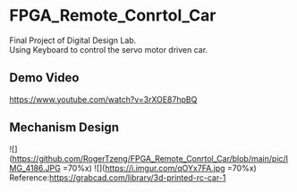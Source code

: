 # FPGA_Remote_Conrtol_Car
Final Project of Digital Design Lab.  
Using Keyboard to control the servo motor driven car.
## Demo Video
https://www.youtube.com/watch?v=3rXOE87hpBQ
## Mechanism Design
![](https://github.com/RogerTzeng/FPGA_Remote_Conrtol_Car/blob/main/pic/IMG_4186.JPG =70%x)
![](https://i.imgur.com/qOYx7FA.jpg =70%x)
Reference:https://grabcad.com/library/3d-printed-rc-car-1
